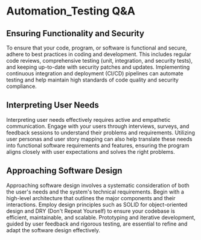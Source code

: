 # Automation_Testing Q&A


## Ensuring Functionality and Security
To ensure that your code, program, or software is functional and secure, adhere to best practices in coding and development. This includes regular code reviews, comprehensive testing (unit, integration, and security tests), and keeping up-to-date with security patches and updates. Implementing continuous integration and deployment (CI/CD) pipelines can automate testing and help maintain high standards of code quality and security compliance.

## Interpreting User Needs
Interpreting user needs effectively requires active and empathetic communication. Engage with your users through interviews, surveys, and feedback sessions to understand their problems and requirements. Utilizing user personas and user story mapping can also help translate these needs into functional software requirements and features, ensuring the program aligns closely with user expectations and solves the right problems.

## Approaching Software Design
Approaching software design involves a systematic consideration of both the user's needs and the system's technical requirements. Begin with a high-level architecture that outlines the major components and their interactions. Employ design principles such as SOLID for object-oriented design and DRY (Don't Repeat Yourself) to ensure your codebase is efficient, maintainable, and scalable. Prototyping and iterative development, guided by user feedback and rigorous testing, are essential to refine and adapt the software design effectively.
